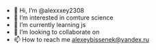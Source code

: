 - 👋 Hi, I’m @alexxxey2308
- 👀 I’m interested in comture science 
- 🌱 I’m currently learning js
- 💞️ I’m looking to collaborate on 
- 📫 How to reach me alexeybissenek@yandex.ru

<!---
alexxxey2308/alexxxey2308 is a ✨ special ✨ repository because its `README.md` (this file) appears on your GitHub profile.
You can click the Preview link to take a look at your changes.
--->
